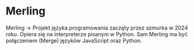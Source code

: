# Merling
Merling -> Projekt języka programowania zaczęty przez szmurka w 2024 roku. Opiera się na interpreterze pisanym w Python. Sam Merling ma być połączeniem (Merge) języków JavaScript oraz Python.
